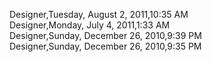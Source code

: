 ﻿Designer,Tuesday, August 2, 2011,10:35 AM  Designer,Monday, July 4, 2011,1:33 AM  Designer,Sunday, December 26, 2010,9:39 PM  Designer,Sunday, December 26, 2010,9:35 PM